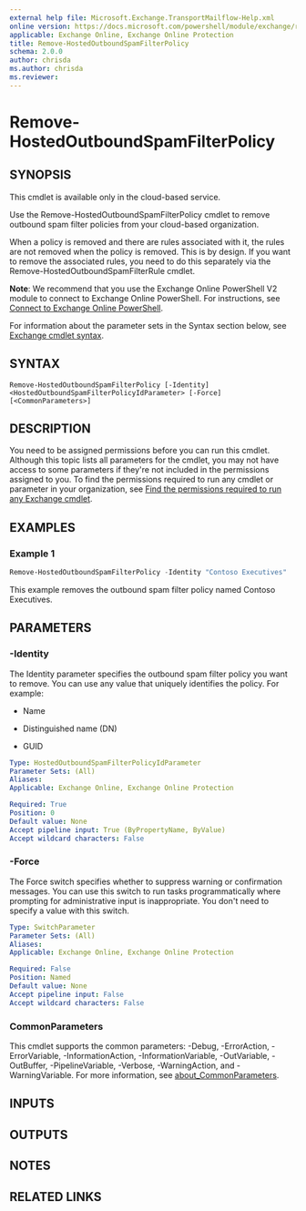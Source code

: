 ```yaml
---
external help file: Microsoft.Exchange.TransportMailflow-Help.xml
online version: https://docs.microsoft.com/powershell/module/exchange/remove-hostedoutboundspamfilterpolicy
applicable: Exchange Online, Exchange Online Protection
title: Remove-HostedOutboundSpamFilterPolicy
schema: 2.0.0
author: chrisda
ms.author: chrisda
ms.reviewer:
---
```


# Remove-HostedOutboundSpamFilterPolicy

## SYNOPSIS
This cmdlet is available only in the cloud-based service.

Use the Remove-HostedOutboundSpamFilterPolicy cmdlet to remove outbound spam filter policies from your cloud-based organization.

When a policy is removed and there are rules associated with it, the rules are not removed when the policy is removed. This is by design. If you want to remove the associated rules, you need to do this separately via the Remove-HostedOutboundSpamFilterRule cmdlet.

**Note**: We recommend that you use the Exchange Online PowerShell V2 module to connect to Exchange Online PowerShell. For instructions, see [Connect to Exchange Online PowerShell](https://docs.microsoft.com/powershell/exchange/connect-to-exchange-online-powershell).

For information about the parameter sets in the Syntax section below, see [Exchange cmdlet syntax](https://docs.microsoft.com/powershell/exchange/exchange-cmdlet-syntax).

## SYNTAX

```
Remove-HostedOutboundSpamFilterPolicy [-Identity] <HostedOutboundSpamFilterPolicyIdParameter> [-Force] [<CommonParameters>]
```

## DESCRIPTION
You need to be assigned permissions before you can run this cmdlet. Although this topic lists all parameters for the cmdlet, you may not have access to some parameters if they're not included in the permissions assigned to you. To find the permissions required to run any cmdlet or parameter in your organization, see [Find the permissions required to run any Exchange cmdlet](https://docs.microsoft.com/powershell/exchange/find-exchange-cmdlet-permissions).

## EXAMPLES

### Example 1
```powershell
Remove-HostedOutboundSpamFilterPolicy -Identity "Contoso Executives"
```

This example removes the outbound spam filter policy named Contoso Executives.

## PARAMETERS

### -Identity
The Identity parameter specifies the outbound spam filter policy you want to remove. You can use any value that uniquely identifies the policy. For example:

- Name

- Distinguished name (DN)

- GUID

```yaml
Type: HostedOutboundSpamFilterPolicyIdParameter
Parameter Sets: (All)
Aliases:
Applicable: Exchange Online, Exchange Online Protection

Required: True
Position: 0
Default value: None
Accept pipeline input: True (ByPropertyName, ByValue)
Accept wildcard characters: False
```

### -Force
The Force switch specifies whether to suppress warning or confirmation messages. You can use this switch to run tasks programmatically where prompting for administrative input is inappropriate. You don't need to specify a value with this switch.

```yaml
Type: SwitchParameter
Parameter Sets: (All)
Aliases:
Applicable: Exchange Online, Exchange Online Protection

Required: False
Position: Named
Default value: None
Accept pipeline input: False
Accept wildcard characters: False
```

### CommonParameters
This cmdlet supports the common parameters: -Debug, -ErrorAction, -ErrorVariable, -InformationAction, -InformationVariable, -OutVariable, -OutBuffer, -PipelineVariable, -Verbose, -WarningAction, and -WarningVariable. For more information, see [about_CommonParameters](https://go.microsoft.com/fwlink/p/?LinkID=113216).

## INPUTS

###  

## OUTPUTS

###  

## NOTES

## RELATED LINKS
